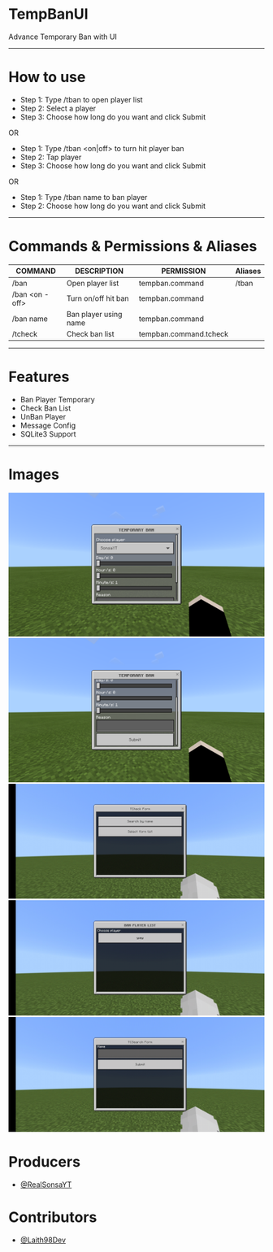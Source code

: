 # TempBanUI 
Advance Temporary Ban with UI

---

# How to use
* Step 1: Type /tban to open player list
* Step 2: Select a player
* Step 3: Choose how long do you want and click Submit

OR

* Step 1: Type /tban <on|off> to turn hit player ban
* Step 2: Tap player
* Step 3: Choose how long do you want and click Submit

OR

* Step 1: Type /tban name to ban player
* Step 2: Choose how long do you want and click Submit

---

# Commands & Permissions & Aliases
| COMMAND | DESCRIPTION | PERMISSION | Aliases
|---|---|---|---
| /ban | Open player list | tempban.command | /tban |
| /ban <on - off> | Turn on/off hit ban | tempban.command | |
| /ban name | Ban player using name | tempban.command | |
| /tcheck | Check ban list | tempban.command.tcheck | |

---

# Features
* Ban Player Temporary
* Check Ban List
* UnBan Player
* Message Config
* SQLite3 Support

---

# Images
![](https://github.com/SonsaYT04/Image/blob/master/Image/Image1.png)
![](https://github.com/SonsaYT04/Image/blob/master/Image/Image2.png)
![](./images/tcheck_form.jpg)
![](./images/unban_list.jpg)
![](./images/unban_with_name.jpg)

# Producers
- [@RealSonsaYT](https://twitter.com/RealSonsaYT)

# Contributors
- [@Laith98Dev](https://github.com/Laith98Dev)
